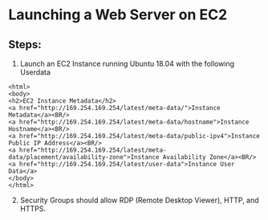 # Launching a Web Server on EC2

## Steps:

1. Launch an EC2 Instance running Ubuntu 18.04 with the following Userdata
```
<html>
<body>
<h2>EC2 Instance Metadata</h2>
<a href="http://169.254.169.254/latest/meta-data/">Instance Metadata</a><BR/>
<a href="http://169.254.169.254/latest/meta-data/hostname">Instance Hostname</a><BR/>
<a href="http://169.254.169.254/latest/meta-data/public-ipv4">Instance Public IP Address</a><BR/>
<a href="http://169.254.169.254/latest/meta-data/placement/availability-zone">Instance Availability Zone</a><BR/>
<a href="http://169.254.169.254/latest/user-data">Instance User Data</a>
</body>
</html>
```
2. Security Groups should allow RDP (Remote Desktop Viewer), HTTP, and HTTPS.